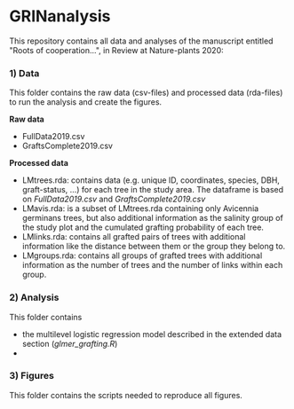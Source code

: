 # GRINanalysis

This repository contains all data and analyses of the manuscript entitled "Roots of cooperation...", in Review at Nature-plants 2020:

### 1) Data

This folder contains the raw data (csv-files) and processed data (rda-files) to run the analysis and create the figures.

**Raw data**

- FullData2019.csv
- GraftsComplete2019.csv

**Processed data**

  - LMtrees.rda: contains data (e.g. unique ID, coordinates, species, DBH, graft-status, …) for each tree in the study area. The dataframe is based on _FullData2019.csv_ and   _GraftsComplete2019.csv_
  - LMavis.rda: is a subset of LMtrees.rda containing only Avicennia germinans trees, but also additional information as the salinity group of the study plot and the cumulated grafting probability of each tree.
  - LMlinks.rda: contains all grafted pairs of trees with additional information like the distance between them or the group they belong to.
  - LMgroups.rda: contains all groups of grafted trees with additional information as the number of trees and the number of links within each group.


### 2) Analysis

This folder contains

- the multilevel logistic regression model described in the extended data section (_glmer_grafting.R_)
- 

### 3) Figures

This folder contains the scripts needed to reproduce all figures.
